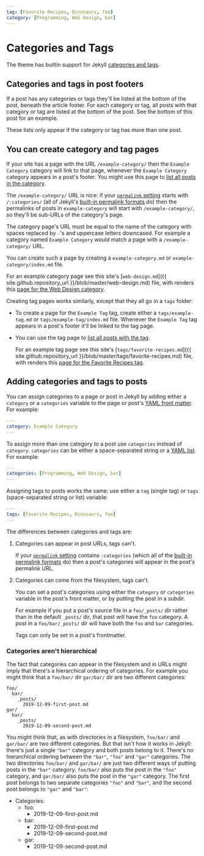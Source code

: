 ```yaml
---
tag: [Favorite Recipes, Dinosaurs, foo]
category: [Programming, Web Design, bar]
---
```


Categories and Tags
===================

The theme has builtin support for Jekyll
[categories and tags](https://jekyllrb.com/docs/posts/#categories-and-tags).

Categories and tags in post footers
-----------------------------------

If a post has any categories or tags they'll be listed at the bottom of
the post, beneath the article footer. For each category or tag, all posts with
that category or tag are listed at the bottom of the post. See the bottom of
this post for an example.

These lists only appear if the category or tag has more than one post.

You can create category and tag pages
-------------------------------------

If your site has a page with the URL `/example-category/` then the `Example Category` category will link to that
page, whenever the `Example Category` category appears in a post's footer.
You might use this page to [list all posts in the category](./2019-12-22-post-lists.md#listing-posts-in-a-category).

The `/example-category/` URL is nice:
if your [`permalink` setting](https://jekyllrb.com/docs/permalinks/) starts with `/:categories/`
(all of Jekyll's [built-in permalink formats](https://jekyllrb.com/docs/permalinks/#built-in-formats) do)
then the permalinks of posts in `example-category` will start with `/example-category/`,
so they'll be sub-URLs of the category's page.

The category page's URL must be equal to the name of the category with spaces
replaced by `-`'s and uppercase letters downcased. For example a category named
`Example Category` would match a page with a `/example-category/` URL.

You can create such a page by creating a `example-category.md` or
`example-category/index.md` file.

For an example category page see this site's
[`web-design.md`]({{ site.github.repository_url }}/blob/master/web-design.md) file,
with renders this [page for the Web Design category](../web-design.md).

Creating tag pages works similarly, except that they all go in a `tags` folder:

* To create a page for the `Example Tag` tag, create either a `tags/example-tag.md` or
  `tags/example-tag/index.md` file.
  Whenever the `Example Tag` tag appears in a post's footer it'll be linked to the tag page.

* You can use the tag page to [list all posts with the tag](./2019-12-22-post-lists.md#listing-posts-with-a-tag).

  For an example tag page see this site's
  [`tags/favorite-recipes.md`]({{ site.github.repository_url }}/blob/master/tags/favorite-recipes.md) file,
  with renders this [page for the Favorite Recipes tag](../tags/favorite-recipes.md).

Adding categories and tags to posts
-----------------------------------

You can assign categories to a page or post in Jekyll by adding either a `category` or a `categories`
variable to the page or post's [YAML front matter](https://jekyllrb.com/docs/front-matter/).
For example:

```yaml
---
category: Example Category
---
```

To assign more than one category to a post use `categories` instead of `category`.
`categories` can be either a space-separated string or a [YAML list](https://en.wikipedia.org/wiki/YAML#Basic_components).
For example:

```yaml
---
categories: [Programming, Web Design, bar]
---
```

Assigning tags to posts works the same: use either a `tag` (single tag) or `tags`
(space-separated string or list) variable:

```yaml
---
tags: [Favorite Recipes, Dinosaurs, foo]
---
```

The differences between categories and tags are:

1. Categories can appear in post URLs, tags can't.

   If your [`permalink` setting](https://jekyllrb.com/docs/permalinks/) contains
   `:categories` (which all of the [built-in permalink formats](https://jekyllrb.com/docs/permalinks/#built-in-formats)
   do) then a post's categories will appear in the post's permalink URL.

2. Categories can come from the filesystem, tags can't.

   You can set a post's categories using either the `category` or `categories` variable
   in the post's front matter, or by putting the post in a subdir.

   For example if you put a post's source file in a `foo/_posts/` dir rather
   than in the default `_posts/` dir, that post will have the `foo` category. A
   post in a `foo/bar/_posts/` dir will have both the `foo` and `bar`
   categories.

   Tags can only be set in a post's frontmatter.

### Categories aren't hierarchical

The fact that categories can appear in the filesystem and in URLs might imply
that there's a hierarchical ordering of categories. For example you might think
that a `foo/bar/` dir `gar/bar/` dir are two different categories:

    foo/
      bar/
        _posts/
          2019-12-09-first-post.md
    gar/
      bar/
        _posts/
          2019-12-09-second-post.md

You might think that, as with directories in a filesystem, `foo/bar/` and
`gar/bar/` are two different categories. But that isn't how it works in Jekyll:
there's just a single `"bar"` category and both posts belong to it.
There's no hierarchical ordering between the `"bar"`, `"foo"` and `"gar"` categories.
The two directories `foo/bar/` and `gar/bar/` are just two different ways of putting posts in the `"bar"` category.
`foo/bar/` also puts the post in the `"foo"` category, and `gar/bar/` also puts the post in the `"gar"` category.
The first post belongs to two separate categories `"foo"` and `"bar"`, and the
second post belongs to `"gar"` and `"bar"`:

* Categories:
  * foo:
    * 2019-12-09-first-post.md
  * bar:
    * 2019-12-09-first-post.md
    * 2019-12-09-second-post.md
  * gar:
    * 2019-12-09-second-post.md

